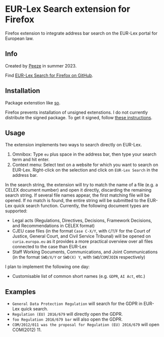 # EUR-Lex Search extension for Firefox

Firefox extension to integrate address bar search on the EUR-Lex portal for European law.

## Info

Created by [Peeze](https://github.com/Peeze) in summer 2023.

Find [EUR-Lex Search for Firefox on GitHub](https://github.com/Peeze/eurLexSearch).

## Installation

Package extenstion like [so](https://extensionworkshop.com/documentation/publish/package-your-extension/).

Firefox prevents installation of unsigned extenstions. I do not currently distribute the signed package. To get it signed, follow [these instructions](https://extensionworkshop.com/documentation/publish/submitting-an-add-on/#self-distribution).

## Usage

The extension implements two ways to search directly on EUR-Lex.
1. Omnibox: Type `eu` plus space in the address bar, then type your search term and hit enter.
2. Context menu: Select text on a website for which you want to search on EUR-Lex. Right-click on the selection and click on `EUR-Lex Search` in the address bar.

In the search string, the extension will try to match the name of a file (e.g. a CELEX document number) and open it directly, discarding the remaining search string. If several file names appear, the first matching file will be opened. If no match is found, the entire string will be submitted to the EUR-Lex quick search function.
Currently, the following document types are supported:
- Legal acts (Regulations, Directives, Decisions, Framework Decisions, and Recommendations in CELEX format)
- CJEU case files (in the format `Case C-X/Y`, with `C`/`T`/`F` for the Court of Justice, General Court, and Civil Service Tribunal) will be opened on `curia.europa.eu` as it provides a more practical overview over all files connected to the case than EUR-Lex
- Staff Working Documents, Communications, and Joint Communications (in the format `SWD/X/Y` or `SWD(X) Y`, with `SWD`/`COM`/`JOIN` respectively)

I plan to implement the following one day:
- Customisable list of common short names (e.g. `GDPR`, `AI Act`, etc.)

## Examples

- `General Data Protection Regulation` will search for the GDPR in EUR-Lex quick search.
- `Regulation (EU) 2016/679` will directly open the GDPR.
- `foo Regulation 2016/679 bar` will also open the GDPR.
- `COM/2012/011 was the proposal for Regulation (EU) 2016/679` will open COM(2012) 11.
